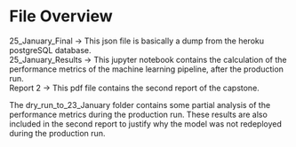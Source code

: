 # File Overview

25_January_Final -> This json file is basically a dump from the heroku postgreSQL database.  
25_January_Results -> This jupyter notebook contains the calculation of the performance metrics of the machine learning pipeline, after the production run.  
Report 2 -> This pdf file contains the second report of the capstone.  

The dry_run_to_23_January folder contains some partial analysis of the performance metrics during the production run. These results are also included in the second report to justify why the model was not redeployed during the production run.
